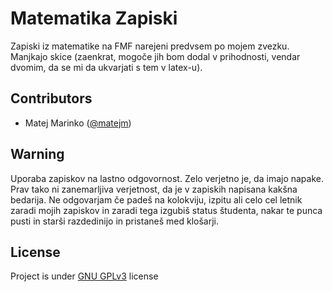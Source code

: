# Matematika Zapiski
Zapiski iz matematike na FMF narejeni predvsem po mojem zvezku. Manjkajo skice (zaenkrat, mogoče jih bom dodal v prihodnosti, vendar dvomim, da se mi da ukvarjati s tem v latex-u).

## Contributors
- Matej Marinko ([@matejm](https://github.com/matejm))

## Warning
Uporaba zapiskov na lastno odgovornost. Zelo verjetno je, da imajo napake. Prav tako ni zanemarljiva verjetnost, da je v zapiskih napisana kakšna bedarija. Ne odgovarjam če padeš na kolokviju, izpitu ali celo cel letnik zaradi mojih zapiskov in zaradi tega izgubiš status študenta, nakar te punca pusti in starši razdedinijo in pristaneš med klošarji.

## License
Project is under [GNU GPLv3](https://github.com/DzinVision/matematika-zapiski/blob/master/LICENSE) license
